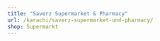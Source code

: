 ```yaml
---
title: "Saverz Supermarket & Pharmacy"
url: /karachi/saverz-supermarket-und-pharmacy/
shop: Supermarkt
---
```

